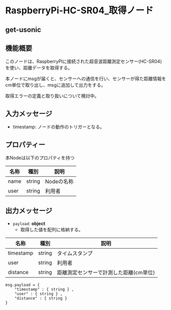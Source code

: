 # RaspberryPi-HC-SR04_取得ノード

## get-usonic

## 機能概要

このノードは、RaspberryPIに接続された超音波距離測定センサー(HC-SR04)を使い、距離データを取得する。

本ノードにmsgが届くと、センサーへの通信を行い、センサーが得た距離情報をcm単位で取り出し、msgに追加して出力をする。

取得エラーの定義と取り扱いについて検討中。

## 入力メッセージ

* timestamp:  ノードの動作のトリガーとなる。



## プロパティー

本Nodeは以下のプロパティを持つ

| 名称              |  種別  | 説明                                           |
| ----------------- | :----: | ---------------------------------------------- |
| name              | string | Nodeの名称                                     |
| user              | string | 利用者                                         |



## 出力メッセージ

* ``payload``:  **object**
  * 取得した値を配列に格納する。

| 名称      | 種別   | 説明                                   |
| --------- | ------ | -------------------------------------- |
| timestamp | string | タイムスタンプ                         |
| user      | string | 利用者                                 |
| distance  | string | 距離測定センサーで計測した距離(cm単位) |


```
msg.payload = {
	"timestamp" : { string } ,
	"user" : { string } ,
	"distance" : { string }
}
```

